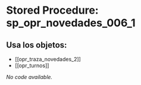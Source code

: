 # Stored Procedure: sp_opr_novedades_006_1

## Usa los objetos:
- [[opr_traza_novedades_2]]
- [[opr_turnos]]

*No code available.*
